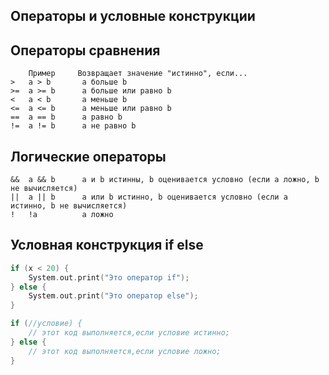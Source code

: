## Операторы и условные конструкции

## Операторы сравнения
```
    Пример     Возвращает значение "истинно", если... 
>   a > b       а больше b
>=  a >= b      а больше или равно b
<   a < b       а меньше b
<=  a <= b      а меньше или равно b
==  a == b      а равно b
!=  a != b      а не равно b
```

## Логические операторы

```
&&  a && b      а и b истинны, b оценивается условно (если а ложно, b не вычисляется)
||  a || b      а или b истинно, b оценивается условно (если а истинно, b не вычисляется)
!   !a          а ложно 
```

## Условная конструкция if else

```c
if (x < 20) {
    System.out.print("Это оператор if");
} else {
    System.out.print("Это оператор else");
} 
```

```c
if (//условие) {
    // этот код выполняется,если условие истинно;
} else {
    // этот код выполняется,если условие ложно;
}
```